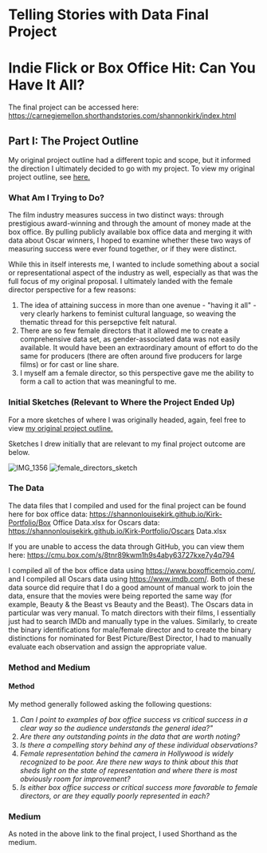 # Telling Stories with Data Final Project
# Indie Flick or Box Office Hit: Can You Have It All?

The final project can be accessed here: <a/> https://carnegiemellon.shorthandstories.com/shannonkirk/index.html <a/>

## Part I: The Project Outline

My original project outline had a different topic and scope, but it informed the direction I ultimately decided to go with my project. To view my original project outline, see [here.](/Final-Project-Outline.md)

### What Am I Trying to Do?

The film industry measures success in two distinct ways: through prestigious award-winning and through the amount of money made at the box office. By pulling publicly available box office data and merging it with data about Oscar winners, I hoped to examine whether these two ways of measuring success were ever found together, or if they were distinct.

While this in itself interests me, I wanted to include something about a social or representational aspect of the industry as well, especially as that was the full focus of my original proposal. I ultimately landed with the female director perspective for a few reasons:

1. The idea of attaining success in more than one avenue - "having it all" - very clearly harkens to feminist cultural language, so weaving the thematic thread for this persepctive felt natural.
2. There are so few female directors that it allowed me to create a comprehensive data set, as gender-associated data was not easily available. It would have been an extraordinary amount of effort to do the same for producers (there are often around five producers for large films) or for cast or line share.
3. I myself am a female director, so this perspective gave me the ability to form a call to action that was meaningful to me.

### Initial Sketches (Relevant to Where the Project Ended Up)

For a more sketches of where I was originally headed, again, feel free to view [my original project outline.](/Final-Project-Outline.md)

Sketches I drew initially that are relevant to my final project outcome are below.

![IMG_1356](https://user-images.githubusercontent.com/54897462/65694186-6e54e980-e043-11e9-8fef-cd7916689535.jpg)
![female_directors_sketch](https://user-images.githubusercontent.com/54897462/66715942-20581980-ed97-11e9-8d32-5da4cb6c6724.jpg)

### The Data

The data files that I compiled and used for the final project can be found here 
for box office data: https://shannonlouisekirk.github.io/Kirk-Portfolio/Box Office Data.xlsx
for Oscars data: https://shannonlouisekirk.github.io/Kirk-Portfolio/Oscars Data.xlsx

If you are unable to access the data through GitHub, you can view them here: https://cmu.box.com/s/8tnr89kwm1h9s4aby63727kxe7y4q794

I compiled all of the box office data using https://www.boxofficemojo.com/, and I compiled all Oscars data using https://www.imdb.com/. Both of these data source did require that I do a good amount of manual work to join the data, ensure that the movies were being reported the same way (for example, Beauty & the Beast vs Beauty and the Beast). The Oscars data in particular was very manual. To match directors with their films, I essentially just had to search IMDb and manually type in the values. Similarly, to create the binary identifications for male/female director and to create the binary distinctions for nominated for Best Picture/Best Director, I had to manually evaluate each observation and assign the appropriate value.

### Method and Medium

#### Method

My method generally followed asking the following questions:

1. *Can I point to examples of box office success vs critical success in a clear way so the audience understands the general idea?"*
2. *Are there any outstanding points in the data that are worth noting?*
3. *Is there a compelling story behind any of these individual observations?*
4. *Female representation behind the camera in Hollywood is widely recognized to be poor. Are there new ways to think about this that sheds light on the state of representation and where there is most obviously room for improvement?*
5. *Is either box office success or critical success more favorable to female directors, or are they equally poorly represented in each?*

### Medium

As noted in the above link to the final project, I used Shorthand as the medium.



